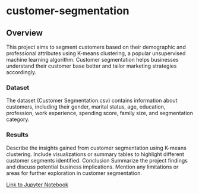 # customer-segmentation
## Overview

This project aims to segment customers based on their demographic and professional attributes using K-means clustering, a popular unsupervised machine learning algorithm. Customer segmentation helps businesses understand their customer base better and tailor marketing strategies accordingly.

### Dataset
The dataset (Customer Segmentation.csv) contains information about customers, including their gender, marital status, age, education, profession, work experience, spending score, family size, and segmentation category.

### Results
Describe the insights gained from customer segmentation using K-means clustering.
Include visualizations or summary tables to highlight different customer segments identified.
Conclusion
Summarize the project findings and discuss potential business implications.
Mention any limitations or areas for further exploration in customer segmentation.


[Link to Jupyter Notebook](https://github.com/sallmamostaffa/customer-segmentation/blob/main/customer_segmentation.ipynb)
